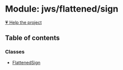 # Module: jws/flattened/sign

[💗 Help the project](https://github.com/sponsors/panva)

## Table of contents

### Classes

- [FlattenedSign](../classes/jws_flattened_sign.FlattenedSign.md)
